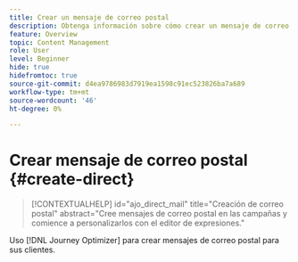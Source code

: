 ```yaml
---
title: Crear un mensaje de correo postal
description: Obtenga información sobre cómo crear un mensaje de correo postal en Journey Optimizer
feature: Overview
topic: Content Management
role: User
level: Beginner
hide: true
hidefromtoc: true
source-git-commit: d4ea9786983d7919ea1598c91ec523826ba7a689
workflow-type: tm+mt
source-wordcount: '46'
ht-degree: 0%

---
```


# Crear mensaje de correo postal {#create-direct}

>[!CONTEXTUALHELP]
>id="ajo_direct_mail"
>title="Creación de correo postal"
>abstract="Cree mensajes de correo postal en las campañas y comience a personalizarlos con el editor de expresiones."

Uso [!DNL Journey Optimizer] para crear mensajes de correo postal para sus clientes.
